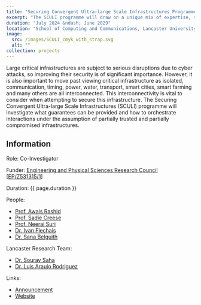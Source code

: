 ```yaml
---
title: "Securing Convergent Ultra-large Scale Infrastructures Programme"
excerpt: "The SCULI programme will draw on a unique mix of expertise, spanning sociotechnical approaches, theoretical and applied computer science, to transform the way we conceptualise and deliver cyber security in a world with connectivity at unprecedented scale, prevalence of legacy and non-legacy systems, complex technology stacks, complicated supply chains and myriad intersections of humans and technologies."
duration: "July 2024 &ndash; June 2029"
location: "School of Computing and Communications, Lancaster University"
image:
  src: /images/SCULI_cmyk_with_strap.svg
  alt: ""
collection: projects
---
```


Large critical infrastructures are subject to serious disruptions due to cyber attacks, so improving their security is of significant importance. However, it is also important to move past viewing critical infrastructure as isolated, communication, timing, power, water, transport, smart cities, smart farming and many others are all interconnected. This interconnectivity is vital to consider when attempting to secure this infrastructure. The Securing Convergent Ultra-large Scale Infrastructures (SCULI) programme will investigate what guarantees can be provided and how to orchestrate interactions under the assumption of partially trusted and partially compromised infrastructures.


## Information

Role: Co-Investigator

Funder: [Engineering and Physical Sciences Research Council](https://epsrc.ukri.org) [[EP/Z531315/1](https://gtr.ukri.org/projects?ref=EP/Z531315/1)]

Duration: {{ page.duration }}

People:
 * [Prof. Awais Rashid](https://research-information.bris.ac.uk/en/persons/awais-rashid)
 * [Prof. Sadie Creese](https://www.cs.ox.ac.uk/people/sadie.creese/)
 * [Prof. Neeraj Suri](https://www.lancaster.ac.uk/scc/about-us/people/neeraj-suri)
 * [Dr. Ivan Flechais](https://www.cs.ox.ac.uk/people/ivan.flechais/)
 * [Dr. Sana Belguith](https://research-information.bris.ac.uk/en/persons/sana-belguith)

Lancaster Research Team:
 * [Dr. Sourav Saha](https://www.lancaster.ac.uk/scc/about-us/people/sourav-saha)
 * [Dr. Luis Araujo Rodriguez](https://www.lancaster.ac.uk/scc/about-us/people/luis-araujo-rodriguez)

Links:
 * [Announcement](https://www.lancaster.ac.uk/news/lancaster-researchers-to-help-lead-the-way-in-making-future-digital-infrastructures-cyber-secure)
 * [Website](https://sculi.ac.uk)
